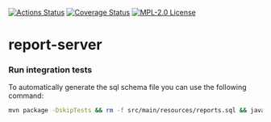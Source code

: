 [![Actions Status](https://github.com/gridsuite/reports-server/workflows/CI/badge.svg)](https://github.com/gridsuite/reports-server/actions)
[![Coverage Status](https://sonarcloud.io/api/project_badges/measure?project=org.gridsuite%3Areports-server&metric=coverage)](https://sonarcloud.io/component_measures?id=org.gridsuite%3Areports-server&metric=coverage)
[![MPL-2.0 License](https://img.shields.io/badge/license-MPL_2.0-blue.svg)](https://www.mozilla.org/en-US/MPL/2.0/)
# report-server

### Run integration tests

 To automatically generate the sql schema file you can use the following command: 

```bash
mvn package -DskipTests && rm -f src/main/resources/reports.sql && java -jar target/gridsuite-report-server-1.0.0-SNAPSHOT-exec.jar --spring.jpa.properties.javax.persistence.schema-generation.scripts.action=create
```

